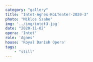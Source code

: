 ```yaml
---
category: "gallery"
title: "Intet-Agnes-KGLTeater-2020-3"
photo: "Miklos Szabo"
img: '../img/intet3.jpg'
date: "2020-11-02"
opera: 'Intet'
role: 'Agnes'
house: 'Royal Danish Opera'
tags:
    - "still"
---
```

